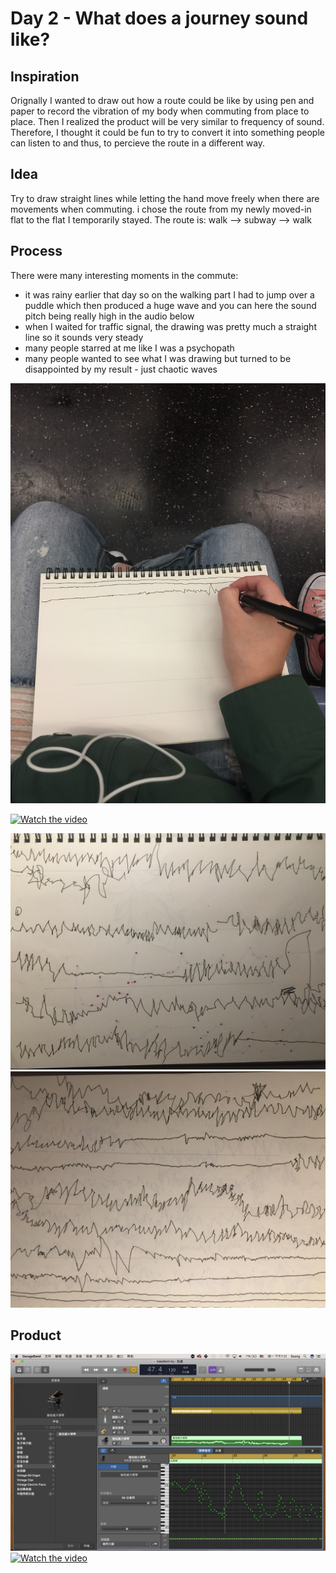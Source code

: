 # Day 2 - What does a journey sound like?

## Inspiration

Orignally I wanted to draw out how a route could be like by using pen and paper to record the vibration of my body when commuting from place to place.
Then I realized the product will be very similar to frequency of sound.
Therefore, I thought it could be fun to try to convert it into something people can listen to and thus, to percieve the route in a different way.


## Idea

Try to draw straight lines while letting the hand move freely when there are movements when commuting.
i chose the route from my newly moved-in flat to the flat I temporarily stayed. 
The route is: walk —> subway —> walk

## Process
There were many interesting moments in the commute:
- it was rainy earlier that day so on the walking part I had to jump over a puddle which then produced a huge wave and you can here the sound pitch being really high in the audio below
- when I waited for traffic signal, the drawing was pretty much a straight line so it sounds very steady
- many people starred at me like I was a psychopath
- many people wanted to see what I was drawing but turned to be disappointed by my result - just chaotic waves

![Img](img/day2/1.JPG)

[![Watch the video](https://raw.github.com/GabLeRoux/WebMole/master/ressources/WebMole_Youtube_Video.png)](https://www.youtube.com/watch?v=7LBghwz0QOo&feature=youtu.be)

![Img](img/day2/2.JPG)
![Img](img/day2/3.JPG)



## Product

![Img](img/day2/3.PNG)
[![Watch the video](https://raw.github.com/GabLeRoux/WebMole/master/ressources/WebMole_Youtube_Video.png)](https://www.youtube.com/watch?v=vMvfUFpEwiA)
